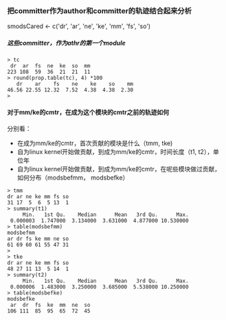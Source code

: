 ### 把committer作为author和committer的轨迹结合起来分析

smodsCared <- c('dr', 'ar', 'ne', 'ke', 'mm', 'fs', 'so')

##### 这些committer，作为athr的第一个module
```
> tc
 dr  ar  fs  ne  ke  so  mm
223 108  59  36  21  21  11
> round(prop.table(tc), 4) *100
   dr    ar    fs    ne    ke    so    mm
46.56 22.55 12.32  7.52  4.38  4.38  2.30
>
```

#### 对于mm/ke的cmtr，在成为这个模块的cmtr之前的轨迹如何
分别看：
- 在成为mm/ke的cmtr，首次贡献的模块是什么（tmm, tke)
- 自为linux kernel开始做贡献，到成为mm/ke的cmtr，时间长度（t1, t2），单位年
- 自为linux kernel开始做贡献，到成为mm/ke的cmtr，在呢些模块做过贡献，如何分布（modsbefmm， modsbefke）
```
> tmm 
dr ar ne ke mm fs so
31 17  5  6  5 13  1
> summary(t1)
     Min.   1st Qu.    Median      Mean   3rd Qu.      Max.
 0.000003  1.747000  3.134000  3.631000  4.877000 10.530000
> table(modsbefmm)
modsbefmm
ar dr fs ke mm ne so
61 69 60 61 55 47 31
>
> tke
dr ar ne ke mm fs so
48 27 11 13  5 14  1
> summary(t2)
     Min.   1st Qu.    Median      Mean   3rd Qu.      Max.
 0.000006  1.483000  3.250000  3.685000  5.538000 10.250000
> table(modsbefke)
modsbefke
 ar  dr  fs  ke  mm  ne  so
106 111  85  95  65  72  45
```
